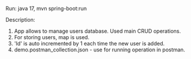 Run:
java 17, 
mvn spring-boot:run

Description:
1. App allows to manage users database. Used main CRUD operations. 
2. For storing users, map is used.
3. 'Id' is auto incremented by 1 each time the new user is added.
4. demo.postman_collection.json - use for running operation in postman.  
